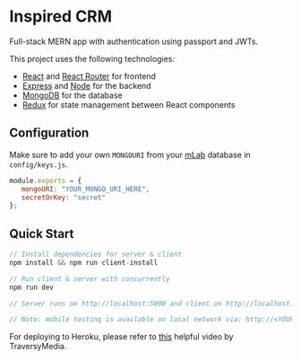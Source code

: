 # Inspired CRM

Full-stack MERN app with authentication using passport and JWTs.

This project uses the following technologies:

-  [React](https://reactjs.org) and [React Router](https://reacttraining.com/react-router/) for frontend
-  [Express](http://expressjs.com/) and [Node](https://nodejs.org/en/) for the backend
-  [MongoDB](https://www.mongodb.com/) for the database
-  [Redux](https://redux.js.org/basics/usagewithreact) for state management between React components

## Configuration

Make sure to add your own `MONGOURI` from your [mLab](http://mlab.com) database in `config/keys.js`.

```javascript
module.exports = {
   mongoURI: "YOUR_MONGO_URI_HERE",
   secretOrKey: "secret"
};
```

## Quick Start

```javascript
// Install dependencies for server & client
npm install && npm run client-install

// Run client & server with concurrently
npm run dev

// Server runs on http://localhost:5000 and client on http://localhost:3000

// Note: mobile testing is available on local network via: http://<YOUR IP>:3000/
```

For deploying to Heroku, please refer to [this](https://www.youtube.com/watch?v=71wSzpLyW9k) helpful video by TraversyMedia.
